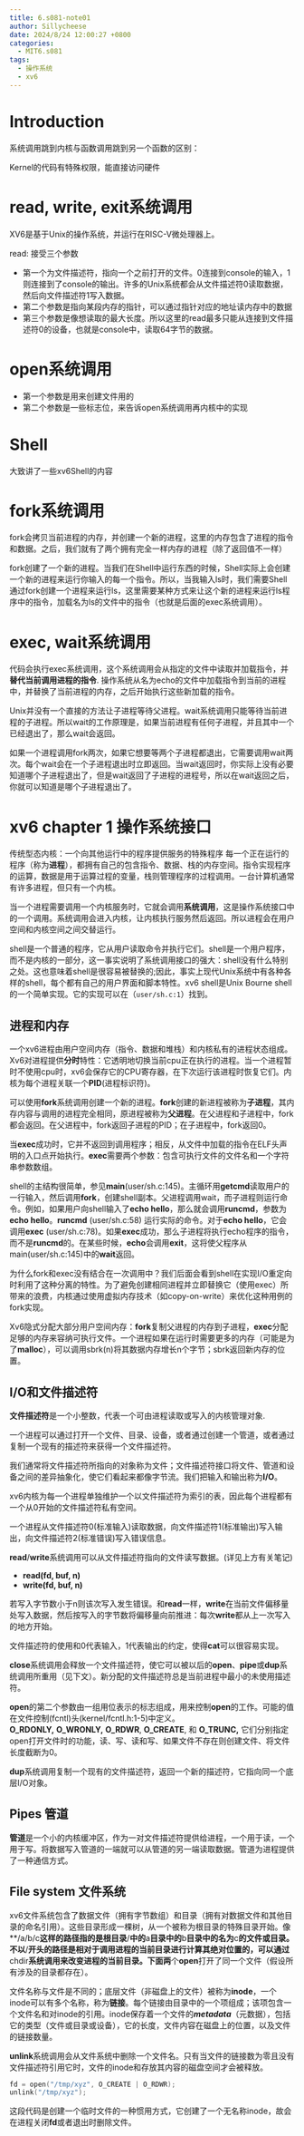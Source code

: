 ```yaml
---
title: 6.s081-note01
author: Sillycheese
date: 2024/8/24 12:00:27 +0800
categories:
  - MIT6.s081
tags:
  - 操作系统
  - xv6
---
```

# Introduction
系统调用跳到内核与函数调用跳到另一个函数的区别：

Kernel的代码有特殊权限，能直接访问硬件

# read, write, exit系统调用

XV6是基于Unix的操作系统，并运行在RISC-V微处理器上。

read: 接受三个参数

- 第一个为文件描述符，指向一个之前打开的文件。0连接到console的输入，1则连接到了console的输出。许多的Unix系统都会从文件描述符0读取数据，然后向文件描述符1写入数据。
- 第二个参数是指向某段内存的指针，可以通过指针对应的地址读内存中的数据
- 第三个参数是像想读取的最大长度。所以这里的read最多只能从连接到文件描述符0的设备，也就是console中，读取64字节的数据。

# open系统调用

- 第一个参数是用来创建文件用的
- 第二个参数是一些标志位，来告诉open系统调用再内核中的实现

# Shell

大致讲了一些xv6Shell的内容

# fork系统调用

fork会拷贝当前进程的内存，并创建一个新的进程，这里的内存包含了进程的指令和数据。之后，我们就有了两个拥有完全一样内存的进程（除了返回值不一样）

fork创建了一个新的进程。当我们在Shell中运行东西的时候，Shell实际上会创建一个新的进程来运行你输入的每一个指令。所以，当我输入ls时，我们需要Shell通过fork创建一个进程来运行ls，这里需要某种方式来让这个新的进程来运行ls程序中的指令，加载名为ls的文件中的指令（也就是后面的exec系统调用）。

# exec, wait系统调用

代码会执行exec系统调用，这个系统调用会从指定的文件中读取并加载指令，并**替代当前调用进程的指令**. 操作系统从名为echo的文件中加载指令到当前的进程中，并替换了当前进程的内存，之后开始执行这些新加载的指令。

Unix并没有一个直接的方法让子进程等待父进程。wait系统调用只能等待当前进程的子进程。所以wait的工作原理是，如果当前进程有任何子进程，并且其中一个已经退出了，那么wait会返回。

如果一个进程调用fork两次，如果它想要等两个子进程都退出，它需要调用wait两次。每个wait会在一个子进程退出时立即返回。当wait返回时，你实际上没有必要知道哪个子进程退出了，但是wait返回了子进程的进程号，所以在wait返回之后，你就可以知道是哪个子进程退出了。

# xv6 chapter 1 操作系统接口

传统型态内核：一个向其他运行中的程序提供服务的特殊程序
每一个正在运行的程序（称为**进程**），都拥有自己的包含指令、数据、栈的内存空间。指令实现程序的运算，数据是用于运算过程的变量，栈则管理程序的过程调用。一台计算机通常有许多进程，但只有一个内核。

当一个进程需要调用一个内核服务时，它就会调用**系统调用**，这是操作系统接口中的一个调用。系统调用会进入内核，让内核执行服务然后返回。所以进程会在用户空间和内核空间之间交替运行。

​ shell是一个普通的程序，它从用户读取命令并执行它们。shell是一个用户程序，而不是内核的一部分，这一事实说明了系统调用接口的强大：shell没有什么特别之处。这也意味着shell是很容易被替换的;因此，事实上现代Unix系统中有各种各样的shell，每个都有自己的用户界面和脚本特性。xv6 shell是Unix Bourne shell的一个简单实现。它的实现可以在（`user/sh.c:1`）找到。

## 进程和内存

一个xv6进程由用户空间内存（指令、数据和堆栈）和内核私有的进程状态组成。Xv6对进程提供**分时**特性：它透明地切换当前cpu正在执行的进程。当一个进程暂时不使用cpu时，xv6会保存它的CPU寄存器，在下次运行该进程时恢复它们。内核为每个进程关联一个**PID**(进程标识符)。

可以使用**fork**系统调用创建一个新的进程。**fork**创建的新进程被称为**子进程**，其内存内容与调用的进程完全相同，原进程被称为**父进程**。在父进程和子进程中，fork都会返回。在父进程中，fork返回子进程的PID；在子进程中，fork返回0。

当**exec**成功时，它并不返回到调用程序；相反，从文件中加载的指令在ELF头声明的入口点开始执行。**exec**需要两个参数：包含可执行文件的文件名和一个字符串参数数组。

shell的主结构很简单，参见**main**(user/sh.c:145)。主循环用**getcmd**读取用户的一行输入，然后调用**fork**，创建shell副本。父进程调用wait，而子进程则运行命令。例如，如果用户向shell输入了**echo hello**，那么就会调用**runcmd**，参数为**echo hello**。**runcmd** (user/sh.c:58) 运行实际的命令。对于**echo hello**，它会调用**exec** (user/sh.c:78)。如果**exec**成功，那么子进程将执行echo程序的指令，而不是**runcmd**的。在某些时候，**echo**会调用**exit**，这将使父程序从main(user/sh.c:145)中的**wait**返回。

为什么fork和exec没有结合在一次调用中？我们后面会看到shell在实现I/O重定向时利用了这种分离的特性。为了避免创建相同进程并立即替换它（使用exec）所带来的浪费，内核通过使用虚拟内存技术（如copy-on-write）来优化这种用例的fork实现。

Xv6隐式分配大部分用户空间内存：**fork**复制父进程的内存到子进程，**exec**分配足够的内存来容纳可执行文件。一个进程如果在运行时需要更多的内存（可能是为了**malloc**），可以调用sbrk(n)将其数据内存增长n个字节；sbrk返回新内存的位置。

## I/O和文件描述符

**文件描述符**是一个小整数，代表一个可由进程读取或写入的内核管理对象.

一个进程可以通过打开一个文件、目录、设备，或者通过创建一个管道，或者通过复制一个现有的描述符来获得一个文件描述符。

我们通常将文件描述符所指向的对象称为文件；文件描述符接口将文件、管道和设备之间的差异抽象化，使它们看起来都像字节流。我们把输入和输出称为**I/O**。

xv6内核为每一个进程单独维护一个以文件描述符为索引的表，因此每个进程都有一个从0开始的文件描述符私有空间。

一个进程从文件描述符0(标准输入)读取数据，向文件描述符1(标准输出)写入输出，向文件描述符2(标准错误)写入错误信息。

**read**/**write**系统调用可以从文件描述符指向的文件读写数据。(详见上方有关笔记)

- **read(fd, buf, n)**
- **write(fd, buf, n)**

若写入字节数小于n则该次写入发生错误。和**read**一样，**write**在当前文件偏移量处写入数据，然后按写入的字节数将偏移量向前推进：每次**write**都从上一次写入的地方开始。

文件描述符的使用和0代表输入，1代表输出的约定，使得**cat**可以很容易实现。

**close**系统调用会释放一个文件描述符，使它可以被以后的**open**、**pipe**或**dup**系统调用所重用（见下文）。新分配的文件描述符总是当前进程中最小的未使用描述符。

**open**的第二个参数由一组用位表示的标志组成，用来控制**open**的工作。可能的值在文件控制(fcntl)头(kernel/fcntl.h:1-5)中定义。**O_RDONLY,** **O_WRONLY,** **O_RDWR**, **O_CREATE**, 和 **O_TRUNC,** 它们分别指定open打开文件时的功能，读、写、读和写、如果文件不存在则创建文件、将文件长度截断为0。

**dup**系统调用复制一个现有的文件描述符，返回一个新的描述符，它指向同一个底层I/O对象。

## Pipes 管道

**管道**是一个小的内核缓冲区，作为一对文件描述符提供给进程，一个用于读，一个用于写。将数据写入管道的一端就可以从管道的另一端读取数据。管道为进程提供了一种通信方式。

## File system 文件系统

xv6文件系统包含了数据文件（拥有字节数组）和目录（拥有对数据文件和其他目录的命名引用）。这些目录形成一棵树，从一个被称为根目录的特殊目录开始。像**/a/b/c**这样的路径指的是根目录**/**中的**a**目录中的**b**目录中的名为**c**的文件或目录。不以**/**开头的路径是相对于调用进程的当前目录进行计算其绝对位置的，可以通过**chdir**系统调用来改变进程的当前目录。下面两**个**open**打开了同一个文件（假设所有涉及的目录都存在）。

文件名称与文件是不同的；底层文件（非磁盘上的文件）被称为**inode**，一个inode可以有多个名称，称为**链接**。每个链接由目录中的一个项组成；该项包含一个文件名和对inode的引用。inode保存着一个文件的***metadata***（元数据），包括它的类型（文件或目录或设备），它的长度，文件内容在磁盘上的位置，以及文件的链接数量。

**unlink**系统调用会从文件系统中删除一个文件名。只有当文件的链接数为零且没有文件描述符引用它时，文件的inode和存放其内容的磁盘空间才会被释放。

```c
fd = open("/tmp/xyz", O_CREATE | O_RDWR);
unlink("/tmp/xyz");
```

这段代码是创建一个临时文件的一种惯用方式，它创建了一个无名称inode，故会在进程关闭**fd**或者退出时删除文件。




















